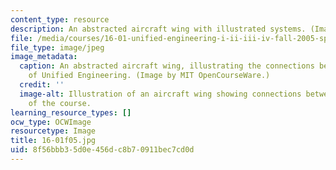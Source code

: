 ```yaml
---
content_type: resource
description: An abstracted aircraft wing with illustrated systems. (Image by MIT OCW.)
file: /media/courses/16-01-unified-engineering-i-ii-iii-iv-fall-2005-spring-2006/8f56bbb35d0e456dc8b70911bec7cd0d_16-01f05.jpg
file_type: image/jpeg
image_metadata:
  caption: An abstracted aircraft wing, illustrating the connections between the disciplines
    of Unified Engineering. (Image by MIT OpenCourseWare.)
  credit: ''
  image-alt: Illustration of an aircraft wing showing connections between the disciplines
    of the course.
learning_resource_types: []
ocw_type: OCWImage
resourcetype: Image
title: 16-01f05.jpg
uid: 8f56bbb3-5d0e-456d-c8b7-0911bec7cd0d
---
```


